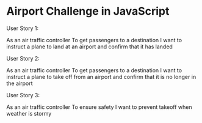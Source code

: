 # Airport Challenge in JavaScript

User Story 1:

As an air traffic controller
To get passengers to a destination
I want to instruct a plane to land at an airport and confirm that it has landed

User Story 2:

As an air traffic controller
To get passengers to a destination
I want to instruct a plane to take off from an airport and confirm that it is no longer in the airport

User Story 3:

As an air traffic controller
To ensure safety
I want to prevent takeoff when weather is stormy
